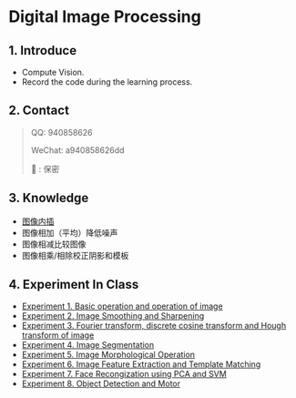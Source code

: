 # Digital Image Processing 


## 1. Introduce

* Compute Vision.
* Record the code during the learning process.

## 2. Contact

>QQ: 940858626
>
>WeChat: a940858626dd
>
>:iphone: :  保密

## 3. Knowledge

* [图像内插](./图像内插.md)
* 图像相加（平均）降低噪声
* 图像相减比较图像
* 图像相乘/相除校正阴影和模板

## 4. Experiment In Class

* [Experiment 1. Basic operation and operation of image](./Experiment_Course/1.py)
* [Experiment 2. Image Smoothing and Sharpening](./Experiment_Course/2.py)
* [Experiment 3. Fourier transform, discrete cosine transform and Hough transform of image](./Experiment_Course/3.py)
* [Experiment 4. Image Segmentation](./Experiment_Course/4.py)
* [Experiment 5. Image Morphological Operation](./Experiment_Course/5.py)
* [Experiment 6. Image Feature Extraction and Template Matching](./Experiment_Course/6.py)
* [Experiment 7. Face Recongization using PCA and SVM](./Experiment_Course/7.py)
* [Experiment 8. Object Detection and Motor](./Experiment_Course/8.py)